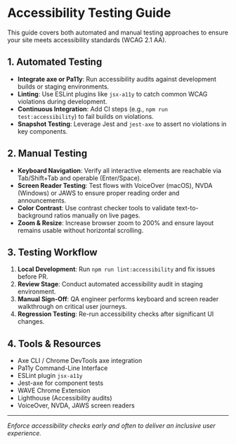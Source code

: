 # Accessibility Testing Guide

This guide covers both automated and manual testing approaches to ensure your site meets accessibility standards (WCAG 2.1 AA).

## 1. Automated Testing

- **Integrate axe or Pa11y**: Run accessibility audits against development builds or staging environments.
- **Linting**: Use ESLint plugins like `jsx-a11y` to catch common WCAG violations during development.
- **Continuous Integration**: Add CI steps (e.g., `npm run test:accessibility`) to fail builds on violations.
- **Snapshot Testing**: Leverage Jest and `jest-axe` to assert no violations in key components.

## 2. Manual Testing

- **Keyboard Navigation**: Verify all interactive elements are reachable via Tab/Shift+Tab and operable (Enter/Space).
- **Screen Reader Testing**: Test flows with VoiceOver (macOS), NVDA (Windows) or JAWS to ensure proper reading order and announcements.
- **Color Contrast**: Use contrast checker tools to validate text-to-background ratios manually on live pages.
- **Zoom & Resize**: Increase browser zoom to 200% and ensure layout remains usable without horizontal scrolling.

## 3. Testing Workflow

1. **Local Development**: Run `npm run lint:accessibility` and fix issues before PR.
2. **Review Stage**: Conduct automated accessibility audit in staging environment.
3. **Manual Sign-Off**: QA engineer performs keyboard and screen reader walkthrough on critical user journeys.
4. **Regression Testing**: Re-run accessibility checks after significant UI changes.

## 4. Tools & Resources

- Axe CLI / Chrome DevTools axe integration
- Pa11y Command-Line Interface
- ESLint plugin `jsx-a11y`
- Jest-axe for component tests
- WAVE Chrome Extension
- Lighthouse (Accessibility audits)
- VoiceOver, NVDA, JAWS screen readers

---
_Enforce accessibility checks early and often to deliver an inclusive user experience._ 